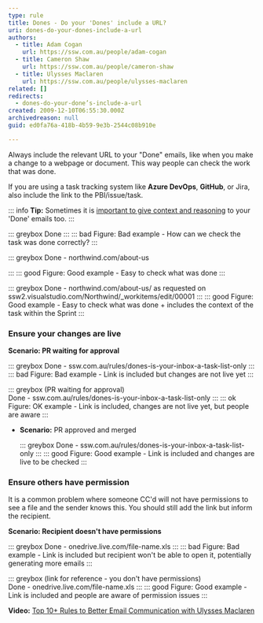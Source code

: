 ```yaml
---
type: rule
title: Dones - Do your 'Dones' include a URL?
uri: dones-do-your-dones-include-a-url
authors:
  - title: Adam Cogan
    url: https://ssw.com.au/people/adam-cogan
  - title: Cameron Shaw
    url: https://ssw.com.au/people/cameron-shaw
  - title: Ulysses Maclaren
    url: https://ssw.com.au/people/ulysses-maclaren
related: []
redirects:
  - dones-do-your-done’s-include-a-url
created: 2009-12-10T06:55:30.000Z
archivedreason: null
guid: ed0fa76a-418b-4b59-9e3b-2544c08b910e

---
```


Always include the relevant URL to your "Done" emails, like when you make a change to a webpage or document. This way people can check the work that was done. 

If you are using a task tracking system like **Azure DevOps**, **GitHub**, or Jira, also include the link to the PBI/issue/task.

<!--endintro-->

::: info
**Tip:** Sometimes it is [important to give context and reasoning](/do-you-add-context-reasoning-to-your-emails) to your 'Done' emails too.
:::

::: greybox
Done 
:::
::: bad
Figure: Bad example - How can we check the task was done correctly?
:::

::: greybox
Done - northwind&#46;com/about-us

:::
::: good
Figure: Good example - Easy to check what was done 
:::

::: greybox
Done - northwind&#46;com/about-us/ as requested on ssw2&#46;visualstudio&#46;com/Northwind/\_workitems/edit/00001 
:::
::: good
Figure: Good example - Easy to check what was done + includes the context of the task within the Sprint
:::

### Ensure your changes are live

**Scenario: PR waiting for approval**

::: greybox
Done - ssw&#46;com&#46;au/rules/dones-is-your-inbox-a-task-list-only 
:::
::: bad
Figure: Bad example - Link is included but changes are not live yet
:::

::: greybox
(PR waiting for approval)  
Done - ssw&#46;com&#46;au/rules/dones-is-your-inbox-a-task-list-only 
  :::
  ::: ok
  Figure: OK example - Link is included, changes are not live yet, but people are aware
  :::

- **Scenario:** PR approved and merged

  ::: greybox
  Done - ssw&#46;com&#46;au/rules/dones-is-your-inbox-a-task-list-only
  :::
  ::: good
  Figure: Good example - Link is included and changes are live to be checked
  :::

### Ensure others have permission

It is a common problem where someone CC'd will not have permissions to see a file and the sender knows this. You should still add the link but inform the recipient.

**Scenario: Recipient doesn't have permissions**

::: greybox
Done - onedrive.live.com/file-name.xls
:::
::: bad
Figure: Bad example - Link is included but recipient won't be able to open it, potentially generating more emails
:::

::: greybox
(link for reference - you don't have permissions)  
Done - onedrive.live.com/file-name.xls
:::
::: good
Figure: Good example - Link is included and people are aware of permission issues
:::

**Video:** [Top 10+ Rules to Better Email Communication with Ulysses Maclaren](https://www.youtube.com/watch?v=LAqRokqq4jI)
